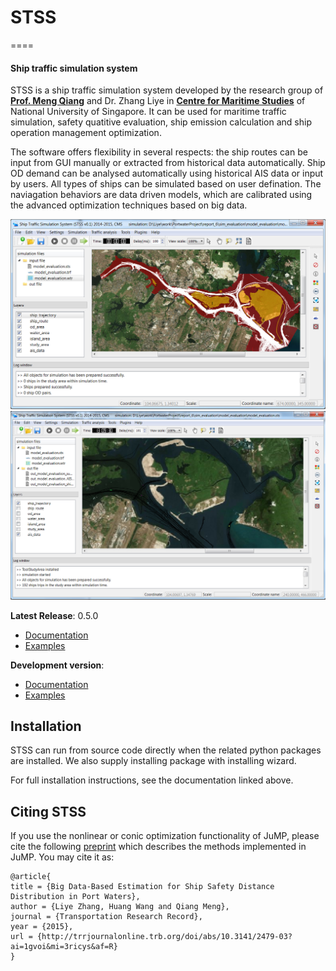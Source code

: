 # STSS
====
#### Ship traffic simulation system

STSS is a ship traffic simulation system developed by the research group of **[Prof. Meng Qiang]** and Dr. Zhang Liye in **[Centre for Maritime Studies]** of National University of Singapore. It can be used for maritime traffic simulation,
safety quatitive evaluation, ship emission calculation and ship operation management optimization.

[Prof. Meng Qiang]: http://www.eng.nus.edu.sg/cee/people/ceemq/
[Centre for Maritime Studies]: http://www.maritimestudies.nus.edu.sg/


The software offers flexibility in several respects: the ship routes can be input from GUI manually or extracted from historical data automatically. Ship OD demand can be analysed automatically using historical AIS data or input by users. All types of ships can be simulated based on user defination. The naviagation behaviors are data driven models, which are calibrated using the advanced optimization techniques based on big data.

![Screenshot](main_GUI.PNG)
![Screenshot](simulation_snap.PNG)

**Latest Release**: 0.5.0 
  * [Documentation](https://github.com/zhangliye/stss/blob/master/doc)
  * [Examples](https://github.com/zhangliye/stss/blob/master/doc)
 
**Development version**:
  * [Documentation](https://github.com/zhangliye/stss/blob/master/doc)
  * [Examples](https://github.com/zhangliye/stss/blob/master/doc)

## Installation

STSS can run from source code directly when the related python packages are installed. We also supply installing package with installing wizard.

For full installation instructions, see the documentation linked above.

## Citing STSS

If you use the nonlinear or conic optimization functionality of JuMP, please cite the following [preprint](http://arxiv.org/abs/1508.01982) which describes the methods implemented in JuMP. You may cite it as:

    @article{ 
    title = {Big Data-Based Estimation for Ship Safety Distance Distribution in Port Waters},
    author = {Liye Zhang, Huang Wang and Qiang Meng},
    journal = {Transportation Research Record},
    year = {2015},
    url = {http://trrjournalonline.trb.org/doi/abs/10.3141/2479-03?ai=1gvoi&mi=3ricys&af=R}
    }
